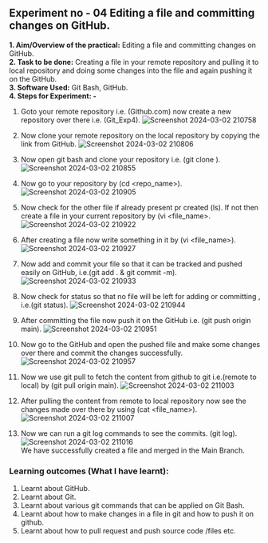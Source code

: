 ## Experiment no - 04 Editing a file and committing changes on GitHub.  
**1. Aim/Overview of the practical:** Editing a file and committing changes on GitHub.  
**2. Task to be done:** Creating a file in your remote repository and pulling it to local repository and doing some changes into the file and again pushing it on the GitHub.  
**3. Software Used:** Git Bash, GitHub.  
**4. Steps for Experiment: -**  
1) Goto your remote repository i.e. (Github.com) now create a new repository over there i.e. (Git_Exp4).  ![Screenshot 2024-03-02 210758](https://github.com/adarshkrsingh07/Pract_Sem04/assets/123314058/918105b6-2638-4ce4-9849-b0f9568e6089)

2) Now clone your remote repository on the local repository by copying the link from GitHub.  ![Screenshot 2024-03-02 210806](https://github.com/adarshkrsingh07/Pract_Sem04/assets/123314058/7735a19c-22b1-448b-8d67-eca781d7f57e)

3) Now open git bash and clone your repository i.e. (git clone <link>).  ![Screenshot 2024-03-02 210855](https://github.com/adarshkrsingh07/Pract_Sem04/assets/123314058/c75e8466-e6a8-4c27-b4fd-715bb04430ac)

4) Now go to your repository by (cd <repo_name>).  ![Screenshot 2024-03-02 210905](https://github.com/adarshkrsingh07/Pract_Sem04/assets/123314058/86245449-4d4c-4197-bace-b8d3da9241e1)

5) Now check for the other file if already present pr created (ls). If not then create a file in your current repository by (vi <file_name>.  ![Screenshot 2024-03-02 210922](https://github.com/adarshkrsingh07/Pract_Sem04/assets/123314058/a7ffe5a4-8caf-4c8d-a44d-75969814e51f)


6) After creating a file now write something in it by (vi <file_name>).  ![Screenshot 2024-03-02 210927](https://github.com/adarshkrsingh07/Pract_Sem04/assets/123314058/92dc0a46-8938-4721-85bd-fb6c267ec6a3)

7) Now add and commit your file so that it can be tracked and pushed easily on GitHub, i.e.(git add . & git commit -m).  ![Screenshot 2024-03-02 210933](https://github.com/adarshkrsingh07/Pract_Sem04/assets/123314058/08bce7b4-84ed-49ea-b05f-39ab172bdb5c)

8) Now check for status so that no file will be left for adding or committing , i.e.(git status).  ![Screenshot 2024-03-02 210944](https://github.com/adarshkrsingh07/Pract_Sem04/assets/123314058/bab914e2-87da-4a66-9223-a2551dafd2cb)

9) After committing the file now push it on the GitHub i.e. (git push origin main).    ![Screenshot 2024-03-02 210951](https://github.com/adarshkrsingh07/Pract_Sem04/assets/123314058/176ae7d8-987f-4677-b556-b2254cd07b49)

10) Now go to the GitHub and open the pushed file and make some changes over there and commit the changes successfully. ![Screenshot 2024-03-02 210957](https://github.com/adarshkrsingh07/Pract_Sem04/assets/123314058/070fcf37-f1ad-4a92-ab4c-77bc12a0a65e)
 
11) Now we use git pull to fetch the content from github to git i.e.(remote to local) by (git pull origin main).  ![Screenshot 2024-03-02 211003](https://github.com/adarshkrsingh07/Pract_Sem04/assets/123314058/0375ac66-306f-46f1-a8df-c20ae8f734a6)

12) After pulling the content from remote to local repository now see the changes made over there by using (cat <file_name>).  ![Screenshot 2024-03-02 211007](https://github.com/adarshkrsingh07/Pract_Sem04/assets/123314058/1d7f712e-aeff-4d07-87ae-e78884e7b11d)

13) Now we can run a git log commands to see the commits. (git log).  ![Screenshot 2024-03-02 211016](https://github.com/adarshkrsingh07/Pract_Sem04/assets/123314058/9b666106-127e-4064-94ba-1feefacde2cd)   
We have successfully created a file and merged in the Main Branch.  
### **Learning outcomes (What I have learnt):**
1. Learnt about GitHub.
2. Learnt about Git.
3. Learnt about various git commands that can be applied on Git Bash.
4. Learnt about how to make changes in a file in git and how to push it on github.
5. Learnt about how to pull request and push source code /files etc.
